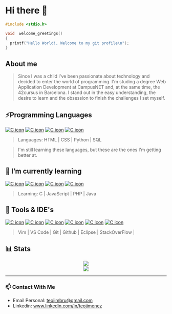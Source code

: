 # Hi there 👋

```c
#include <stdio.h>

void  welcome_greetings()
{
  printf("Hello World!, Welcome to my git profile\n");
}
```

## About me 
> Since I was a child I've been passionate about technology and decided to enter the world of programming.
> I'm studing a degree Web Application Development at CampusNET and, at the same time, the 42cursus in Barcelona.
> I stand out in the easy understanding, the desire to learn and the obsession to finish the challenges I set myself.

## ⚡Programming Languages
 
 [![C icon](https://skillicons.dev/icons?i=html)](https://skillicons.dev)
 [![C icon](https://skillicons.dev/icons?i=css)](https://skillicons.dev)
 [![C icon](https://skillicons.dev/icons?i=python)](https://skillicons.dev)
 [![C icon](https://skillicons.dev/icons?i=mysql)](https://skillicons.dev)

> Languages: HTML | CSS | Python | SQL 

> I'm still learning these languages, but these are the ones I'm getting better at.

## 🌱 I’m currently learning

 [![C icon](https://skillicons.dev/icons?i=c)](https://skillicons.dev)
 [![C icon](https://skillicons.dev/icons?i=js)](https://skillicons.dev)
 [![C icon](https://skillicons.dev/icons?i=php)](https://skillicons.dev)
 [![C icon](https://skillicons.dev/icons?i=java)](https://skillicons.dev)

> Learning: C | JavaScript | PHP | Java

## 🔧 Tools & IDE's

 [![C icon](https://skillicons.dev/icons?i=vim)](https://skillicons.dev)
 [![C icon](https://skillicons.dev/icons?i=vscode)](https://skillicons.dev)
 [![C icon](https://skillicons.dev/icons?i=git)](https://skillicons.dev)
 [![C icon](https://skillicons.dev/icons?i=github)](https://skillicons.dev)
 [![C icon](https://skillicons.dev/icons?i=eclipse)](https://skillicons.dev)
 [![C icon](https://skillicons.dev/icons?i=stackoverflow)](https://skillicons.dev)

> Vim | VS Code | Git | Github | Eclipse | StackOverFlow |

## 📊 Stats

<div display="flex">
  <div align="center">
      <a href="https://github.com/teojimenez">
        <img src="https://github-readme-stats.vercel.app/api?username=teojimenez&show_icons=true&hide_border=true"/>
      </a>
  </div>
  
  <div align="center">
      <a href="https://github.com/teojimenez">
          <img src="https://github-readme-stats.vercel.app/api/top-langs/?username=teojimenez&layout=compact"/>
      </a>
  </div>
</div>

<hr>

### 📫 Contact With Me

- Email Personal: teojimbru@gmail.com
- Linkedin: www.linkedin.com/in/teojimenez
